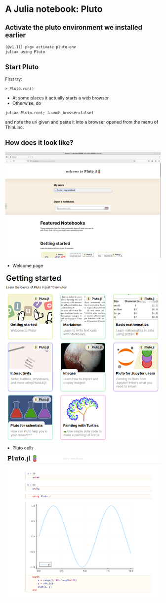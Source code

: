 # A Julia notebook: Pluto

## Activate the pluto environment we installed earlier

``` { .julia-repl }
(@v1.11) pkg> activate pluto-env
julia> using Pluto
```

## Start Pluto

First try:

``` { .julia-repl }
> Pluto.run()
```

- At some places it actually starts a web browser
- Otherwise, do

``` { .julia-repl }
julia> Pluto.run(; launch_browser=false)
```

and note the url given and paste it into a browser opened from the menu of ThinLinc.

## How does it look like?

![Pluto start](../img/Pluto_start.png)

- Welcome page

![Pluto getting_started](../img/Pluto_getting_started.png)

- Pluto cells

![Pluto cells2](../img/Pluto_cells2.png)
